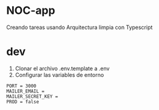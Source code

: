 # NOC-app

Creando tareas usando Arquitectura limpia con Typescript

# dev

1. Clonar el archivo .env.template a .env
2. Configurar las variables de entorno

```
PORT = 3000
MAILER_EMAIL =
MAILER_SECRET_KEY =
PROD = false

```
